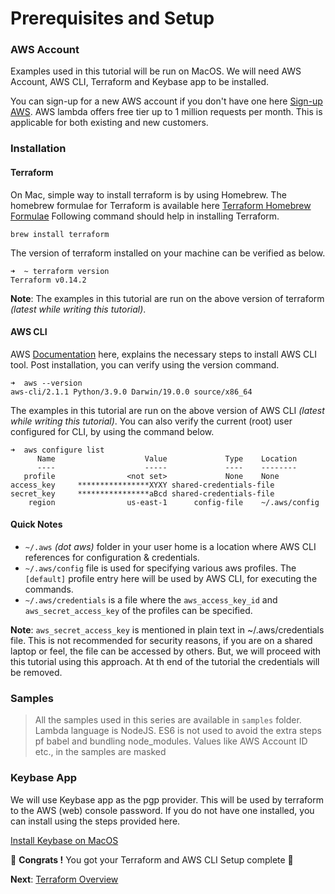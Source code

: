 # Prerequisites and Setup

### AWS Account
Examples used in this tutorial will be run on MacOS. We will need AWS Account, AWS CLI, Terraform and Keybase app 
to be installed.

You can sign-up for a new AWS account if you don't have one here [Sign-up AWS](https://portal.aws.amazon.com/billing/signup#/start). 
AWS lambda offers free tier up to 1 million requests per month. This is applicable for both existing and new customers.

### Installation

#### Terraform
On Mac, simple way to install terraform is by using Homebrew. The homebrew formulae for Terraform is available here
[Terraform Homebrew Formulae](https://formulae.brew.sh/formula/terraform)
Following command should help in installing Terraform. 

```shell script
brew install terraform
```

The version of terraform installed on your machine can be verified as below.

```shell script
➜  ~ terraform version
Terraform v0.14.2
```
**Note**: The examples in this tutorial are run on the above version of terraform _(latest while writing this tutorial)_.

#### AWS CLI
AWS [Documentation](https://docs.aws.amazon.com/cli/latest/userguide/install-cliv2-mac.html) here, explains the necessary 
steps to install AWS CLI tool. Post installation, you can verify using the version command. 

```shell script
➜  aws --version
aws-cli/2.1.1 Python/3.9.0 Darwin/19.0.0 source/x86_64
```

The examples in this tutorial are run on the above version of AWS CLI _(latest while writing this tutorial)_. 
You can also verify the current (root) user configured for CLI, by using the command below.
```
➜  aws configure list
      Name                    Value             Type    Location
      ----                    -----             ----    --------
   profile                <not set>             None    None
access_key     ****************XYXY shared-credentials-file
secret_key     ****************aBcd shared-credentials-file
    region                us-east-1      config-file    ~/.aws/config
```

#### Quick Notes
- `~/.aws` _(dot aws)_ folder in your user home is a location where AWS CLI references for configuration & credentials. 
- `~/.aws/config` file is used for specifying various aws profiles.
    The `[default]` profile entry here will be used by AWS CLI, for executing the commands. 
- `~/.aws/credentials` is a file where the `aws_access_key_id` and `aws_secret_access_key` of the profiles can be specified. 

**Note**: `aws_secret_access_key` is mentioned in plain text in ~/.aws/credentials file. This is not recommended for 
security reasons, if you are on a shared laptop or feel, the file can be accessed by others. But, we will proceed with 
this tutorial using this approach. At th end of the tutorial the credentials will be removed. 

### Samples
> All the samples used in this series are available in `samples` folder.
> Lambda language is NodeJS. ES6 is not used to avoid the extra steps pf babel and bundling node_modules.
> Values like AWS Account ID etc., in the samples are masked

### Keybase App

We will use Keybase app as the pgp provider. This will be used by terraform to the AWS (web) console password. 
If you do not have one installed, you can install using the steps provided here.

[Install Keybase on MacOS](https://keybase.io/docs/the_app/install_macos)

🏁 **Congrats !** You got your Terraform and AWS CLI Setup complete 🏁

**Next**: [Terraform Overview](03-terraform-overview.md)